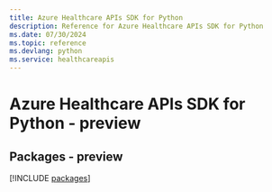 ```yaml
---
title: Azure Healthcare APIs SDK for Python
description: Reference for Azure Healthcare APIs SDK for Python
ms.date: 07/30/2024
ms.topic: reference
ms.devlang: python
ms.service: healthcareapis
---
```

# Azure Healthcare APIs SDK for Python - preview
## Packages - preview
[!INCLUDE [packages](healthcare-apis-index.md)]